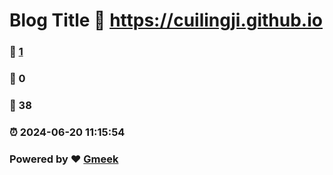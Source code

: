 # Blog Title :link: https://cuilingji.github.io 
### :page_facing_up: [1](https://cuilingji.github.io/tag.html) 
### :speech_balloon: 0 
### :hibiscus: 38 
### :alarm_clock: 2024-06-20 11:15:54 
### Powered by :heart: [Gmeek](https://github.com/Meekdai/Gmeek)

